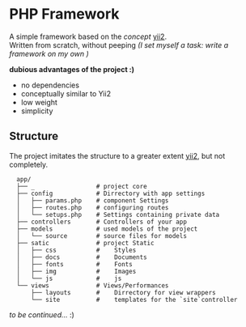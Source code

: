 # PHP Framework
A simple framework based on the *concept* [yii2](https://github.com/yiisoft/yii2-app-advanced).  
Written from scratch, without peeping *(I set myself a task: write a framework on my own )* 
  
**dubious advantages of the project :)**
- no dependencies
- conceptually similar to Yii2
- low weight
- simplicity

## Structure
The project imitates the structure to a greater extent [yii2](https://github.com/yiisoft/yii2-app-advanced), but not completely.
```
  app/
  ├── _                 # project core
  ├── config            # Dirrectory with app settings
  │   ├── params.php    # component Settings
  │   ├── routes.php    # configuring routes
  │   └── setups.php    # Settings containing private data
  ├── controllers       # Controllers of your app
  ├── models            # used models of the project
  │   └── source        # source files for models
  ├── satic             # project Static
  │   ├── css           #    Styles
  │   ├── docs          #    Documents
  │   ├── fonts         #    Fonts
  │   ├── img           #    Images
  │   └── js            #    js
  └── views             # Views/Performances
      ├── layouts       #    Dirrectory for view wrappers
      └── site          #    templates for the `site`controller
```

*to be continued...* :)